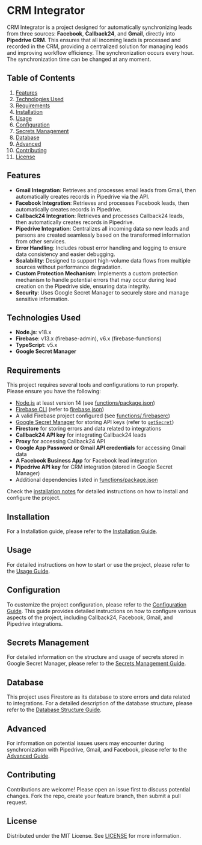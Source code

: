 # CRM Integrator

CRM Integrator is a project designed for automatically synchronizing leads from three sources: **Facebook**, **Callback24**, and **Gmail**, directly into **Pipedrive CRM**. This ensures that all incoming leads is processed and recorded in the CRM, providing a centralized solution for managing leads and improving workflow efficiency. The synchronization occurs every hour. The synchronization time can be changed at any moment.

## Table of Contents
1. [Features](#features)
2. [Technologies Used](#technologies-used)
3. [Requirements](#requirements)
4. [Installation](#installation)
5. [Usage](#usage)
6. [Configuration](#configuration)
7. [Secrets Management](#secrets-management)
8. [Database](#database)
8. [Advanced](#advanced)
9. [Contributing](#contributing)
10. [License](#license)

## Features
- **Gmail Integration**: Retrieves and processes email leads from Gmail, then automatically creates records in Pipedrive via the API.
- **Facebook Integration**: Retrieves and processes Facebook leads, then automatically creates records in Pipedrive.
- **Callback24 Integration**: Retrieves and processes Callback24 leads, then automatically creates records in Pipedrive.
- **Pipedrive Integration**: Centralizes all incoming data so new leads and persons are created seamlessly based on the transformed information from other services.
- **Error Handling**: Includes robust error handling and logging to ensure data consistency and easier debugging.
- **Scalability**: Designed to support high-volume data flows from multiple sources without performance degradation.
- **Custom Protection Mechanism**: Implements a custom protection mechanism to handle potential errors that may occur during lead creation on the Pipedrive side, ensuring data integrity.
- **Security**: Uses Google Secret Manager to securely store and manage sensitive information.

## Technologies Used
- **Node.js**: v18.x
- **Firebase**: v13.x (firebase-admin), v6.x (firebase-functions)
- **TypeScript**: v5.x
- **Google Secret Manager**

## Requirements
This project requires several tools and configurations to run properly. Please ensure you have the following:

- [Node.js](https://nodejs.org/) at least version 14 (see [functions/package.json](functions/package.json))  
- [Firebase CLI](https://firebase.google.com/docs/cli) (refer to [firebase.json](firebase.json))  
- A valid Firebase project configured (see [functions/.firebaserc](functions/.firebaserc))  
- [Google Secret Manager](https://cloud.google.com/secret-manager) for storing API keys (refer to [`getSecret`](functions/src/utils/getSecret.ts))  
- **Firestore** for storing errors and data related to integrations  
- **Callback24 API key** for integrating Callback24 leads
- **Proxy** for accessing Callback24 API  
- **Google App Password or Gmail API credentials** for accessing Gmail data  
- **A Facebook Business App** for Facebook lead integration  
- **Pipedrive API key** for CRM integration (stored in Google Secret Manager)  
- Additional dependencies listed in [functions/package.json](functions/package.json)

Check the [installation notes](#installation) for detailed instructions on how to install and configure the project.

## Installation

For a Installation guide, please refer to the [Installation Guide](docs/installation.md).

## Usage

For detailed instructions on how to start or use the project, please refer to the [Usage Guide](docs/usage.md).

## Configuration

To customize the project configuration, please refer to the [Configuration Guide](). This guide provides detailed instructions on how to configure various aspects of the project, including Callback24, Facebook, Gmail, and Pipedrive integrations.

## Secrets Management

For detailed information on the structure and usage of secrets stored in Google Secret Manager, please refer to the [Secrets Management Guide](docs/config.md).

## Database

This project uses Firestore as its database to store errors and data related to integrations. For a detailed description of the database structure, please refer to the [Database Structure Guide](docs/database-structure.md).

## Advanced

For information on potential issues users may encounter during synchronization with Pipedrive, Gmail, and Facebook, please refer to the [Advanced Guide](docs/advanced.md).

## Contributing
Contributions are welcome! Please open an issue first to discuss potential changes. Fork the repo, create your feature branch, then submit a pull request.

## License
Distributed under the MIT License. See [LICENSE](LICENSE) for more information.